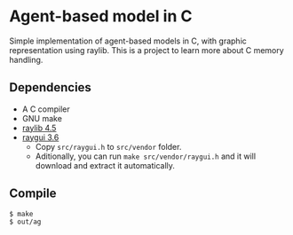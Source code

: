 # Agent-based model in C

Simple implementation of agent-based models in C, with graphic representation using raylib. This is a project to learn more about C memory handling.

## Dependencies

- A C compiler
- GNU make
- [raylib 4.5](https://www.raylib.com)
- [raygui 3.6](https://github.com/raysan5/raygui/releases/tag/3.6)
    - Copy `src/raygui.h` to `src/vendor` folder.
    - Aditionally, you can run `make src/vendor/raygui.h` and it will download
      and extract it automatically.

## Compile

```console
$ make
$ out/ag
```
